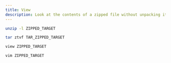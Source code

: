 ```yaml
---
title: View
description: Look at the contents of a zipped file without unpacking it
---
```


```sh
unzip -l ZIPPED_TARGET
```

```sh
tar ztvf TAR_ZIPPED_TARGET
```

```sh
view ZIPPED_TARGET

vim ZIPPED_TARGET
```
